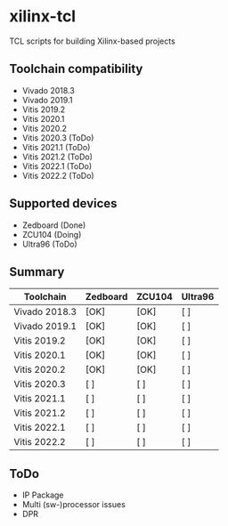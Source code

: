 # xilinx-tcl

TCL scripts for building Xilinx-based projects


## Toolchain compatibility
* Vivado 2018.3
* Vivado 2019.1
* Vitis  2019.2
* Vitis  2020.1
* Vitis  2020.2
* Vitis  2020.3 (ToDo)
* Vitis  2021.1 (ToDo)
* Vitis  2021.2 (ToDo)
* Vitis  2022.1 (ToDo)
* Vitis  2022.2 (ToDo)




## Supported devices
* Zedboard (Done)
* ZCU104   (Doing)
* Ultra96  (ToDo)



## Summary

| Toolchain | Zedboard | ZCU104 | Ultra96 |
| -- | -- | -- | -- |
| Vivado 2018.3 | [OK] | [OK] | [  ] |
| Vivado 2019.1 | [OK] | [OK] | [  ] |
| Vitis  2019.2 | [OK] | [OK] | [  ] |
| Vitis  2020.1 | [OK] | [OK] | [  ] |
| Vitis  2020.2 | [OK] | [OK] | [  ] |
| Vitis  2020.3 | [  ] | [  ] | [  ] |
| Vitis  2021.1 | [  ] | [  ] | [  ] |
| Vitis  2021.2 | [  ] | [  ] | [  ] |
| Vitis  2022.1 | [  ] | [  ] | [  ] |
| Vitis  2022.2 | [  ] | [  ] | [  ] |



## ToDo
* IP Package
* Multi (sw-)processor issues
* DPR

